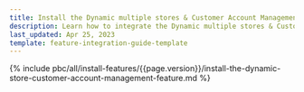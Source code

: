 ```yaml
---
title: Install the Dynamic multiple stores & Customer Account Management feature
description: Learn how to integrate the Dynamic multiple stores & Customer Account Management feature into a Spryker project.
last_updated: Apr 25, 2023
template: feature-integration-guide-template
---
```


{% include pbc/all/install-features/{{page.version}}/install-the-dynamic-store-customer-account-management-feature.md %} <!-- To edit, see /_includes/pbc/all/install-features/202307.0/install-the-dynamic-store-customer-account-management-feature.md -->
